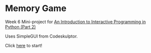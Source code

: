 # Memory Game
Week 6 Mini-project for [An Introduction to Interactive Programming in Python (Part 2)](https://www.coursera.org/course/interactivepython2)

Uses SimpleGUI from Codeskulptor.  

Click [here](http://www.codeskulptor.org/#user39_5vS60Ft8Xh_3.py) to start!
